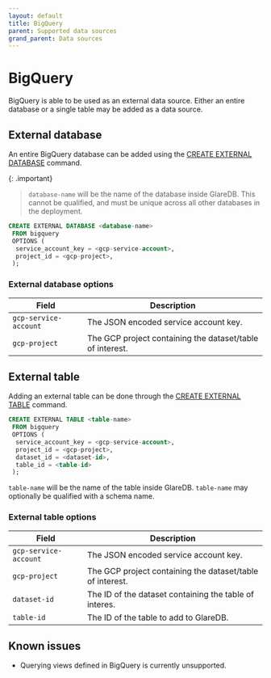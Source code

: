```yaml
---
layout: default
title: BigQuery
parent: Supported data sources
grand_parent: Data sources
---
```


# BigQuery

BigQuery is able to be used as an external data source. Either an
entire database or a single table may be added as a data source.

## External database

An entire BigQuery database can be added using the [CREATE EXTERNAL DATABASE]
command.

{: .important}

> `database-name` will be the name of the database inside GlareDB. This cannot be
> qualified, and must be unique across all other databases in the deployment.

```sql
CREATE EXTERNAL DATABASE <database-name>
 FROM bigquery
 OPTIONS (
  service_account_key = <gcp-service-account>,
  project_id = <gcp-project>,
 );
```

### External database options

| Field                 | Description                                               |
| --------------------- | --------------------------------------------------------- |
| `gcp-service-account` | The JSON encoded service account key.                     |
| `gcp-project`         | The GCP project containing the dataset/table of interest. |

## External table

Adding an external table can be done through the [CREATE EXTERNAL TABLE]
command.

```sql
CREATE EXTERNAL TABLE <table-name>
 FROM bigquery
 OPTIONS (
  service_account_key = <gcp-service-account>,
  project_id = <gcp-project>,
  dataset_id = <dataset-id>,
  table_id = <table-id>
 );
```

`table-name` will be the name of the table inside GlareDB. `table-name` may
optionally be qualified with a schema name.

### External table options

| Field                 | Description                                               |
| --------------------- | --------------------------------------------------------- |
| `gcp-service-account` | The JSON encoded service account key.                     |
| `gcp-project`         | The GCP project containing the dataset/table of interest. |
| `dataset-id`          | The ID of the dataset containing the table of interes.    |
| `table-id`            | The ID of the table to add to GlareDB.                    |

## Known issues

- Querying views defined in BigQuery is currently unsupported.

[CREATE EXTERNAL TABLE]: /docs/sql-reference/sql-commands/create-external-table
[CREATE EXTERNAL DATABASE]: /docs/sql-reference/sql-commands/create-external-database
